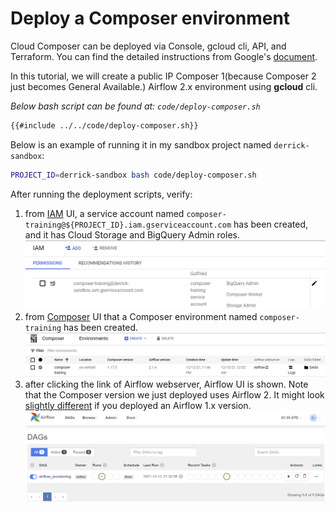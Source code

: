 # Deploy a Composer environment

Cloud Composer can be deployed via Console, gcloud cli, API, and Terraform. You can find the detailed instructions from Google's [document](https://cloud.google.com/composer/docs/how-to/managing/creating).

In this tutorial, we will create a public IP Composer 1(because Composer 2 just becomes General Available.) Airflow 2.x environment using **gcloud** cli.

_Below bash script can be found at: `code/deploy-composer.sh`_
```bash
{{#include ../../code/deploy-composer.sh}}
```

Below is an example of running it in my sandbox project named `derrick-sandbox`:
```bash
PROJECT_ID=derrick-sandbox bash code/deploy-composer.sh
```

After running the deployment scripts, verify:
1. from [IAM](https://console.cloud.google.com/iam-admin) UI, a service account named `composer-training@${PROJECT_ID}.iam.gserviceaccount.com` has been created, and it has Cloud Storage and BigQuery Admin roles.
![composer service account](composer-service-account.png)
2. from [Composer](https://console.cloud.google.com/composer) UI that a Composer environment named `composer-training` has been created.
![composer environment](composer-environment.png)
3. after clicking the link of Airflow webserver, Airflow UI is shown. Note that the Composer version we just deployed uses Airflow 2. It might look [slightly different](https://airflow.apache.org/docs/apache-airflow/1.10.15/ui.html) if you deployed an Airflow 1.x version.
![airflow webserver](airflow-webserver.png)

